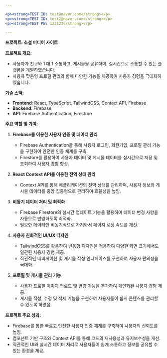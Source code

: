 ```yaml
---

<p><strong>TEST ID: test@naver.com</strong></p>
<p><strong>TEST ID: test2@naver.com</strong></p>
<p><strong>TEST PW: 123123</strong></p>

---
```


<p><strong>프로젝트: 소셜 미디어 사이트</strong></p>
<p><strong>프로젝트 개요:</strong></p>
<ul>
<li>사용자가 친구와 1 대 1 소통하고, 게시물을 공유하며, 실시간으로 소통할 수 있는 플랫폼을 개발하였습니다.</li>
<li>사용자 맞춤형 프로필 관리와 함께 다양한 기능을 제공하여 사용자 경험을 극대화하였습니다.</li>
</ul>
<p><strong>기술 스택:</strong></p>
<ul>
<li><strong>Frontend</strong>: React, TypeScript, TailwindCSS, Context API, Firebase</li>
<li><strong>Backend</strong>: Firebase</li>
<li><strong>API</strong>: Firebase Authentication, Firestore</li>
</ul>
<p><strong>주요 역할 및 기여:</strong></p>
<ol>
<li>
<p><strong>Firebase를 이용한 사용자 인증 및 데이터 관리</strong></p>
<ul>
<li>Firebase Authentication을 통해 사용자 로그인, 회원가입, 프로필 관리 기능을 구현하여 안전한 인증 체계를 구축.</li>
<li>Firestore를 활용하여 사용자 데이터 및 게시물 데이터를 실시간으로 저장 및 조회하여 사용자 경험 향상.</li>
</ul>
</li>
<li>
<p><strong>React Context API를 이용한 전역 상태 관리</strong></p>
<ul>
<li>Context API를 통해 애플리케이션의 전역 상태를 관리하며, 사용자 정보와 게시물 데이터를 중앙 집중형으로 관리하여 효율성을 높임.</li>
</ul>
</li>
<li>
<p><strong>비동기 데이터 처리 및 최적화</strong></p>
<ul>
<li>Firebase Firestore의 실시간 업데이트 기능을 활용하여 데이터 변경 사항을 자동으로 반영하도록 최적화.</li>
<li>필요한 데이터만 비동기적으로 가져와서 페이지 로딩 속도를 개선.</li>
</ul>
</li>
<li>
<p><strong>사용자 친화적인 UI/UX 디자인</strong></p>
<ul>
<li>TailwindCSS를 활용하여 반응형 디자인을 적용하여 다양한 화면 크기에서도 일관된 사용자 경험 제공.</li>
<li>직관적인 네비게이션 및 게시물 작성 인터페이스를 구현하여 사용자 편의성을 극대화.</li>
</ul>
</li>
<li>
<p><strong>프로필 및 게시물 관리 기능</strong></p>
<ul>
<li>사용자 프로필 이미지 업로드 및 변경 기능을 추가하여 개인화된 사용자 경험 제공.</li>
<li>게시물 작성, 수정 및 삭제 기능을 구현하여 사용자들이 쉽게 콘텐츠를 관리할 수 있도록 하였음.</li>
</ul>
</li>
</ol>
<p><strong>프로젝트 주요 성과:</strong></p>
<ul>
<li>Firebase를 통한 빠르고 안전한 사용자 인증 체계를 구축하여 사용자의 신뢰도를 높임.</li>
<li>컴포넌트 기반 구조와 Context API를 통해 코드의 재사용성과 유지보수성을 개선.</li>
<li>직관적인 UI와 실시간 데이터 처리로 사용자들이 쉽게 소통하고 정보를 공유할 수 있는 환경을 제공.</li>
</ul>

